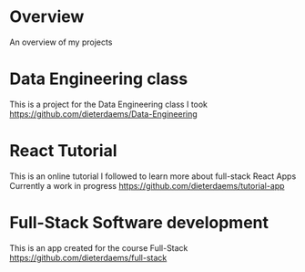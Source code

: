 # Overview
An overview of my projects

# Data Engineering class
This is a project for the Data Engineering class I took
https://github.com/dieterdaems/Data-Engineering

# React Tutorial
This is an online tutorial I followed to learn more about full-stack React Apps
Currently a work in progress
https://github.com/dieterdaems/tutorial-app


# Full-Stack Software development
This is an app created for the course Full-Stack
https://github.com/dieterdaems/full-stack
